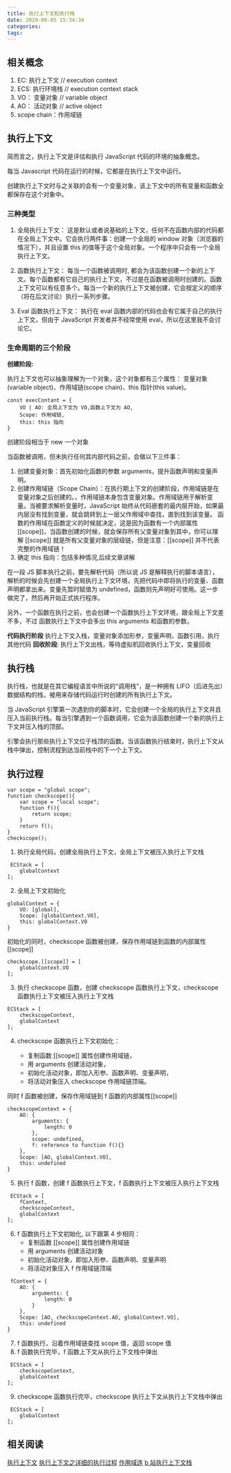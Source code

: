 ```yaml
---
title: 执行上下文和执行栈
date: 2020-06-05 15:34:34
categories:
tags:
---
```


<!-- JavaScript 运行三部曲

1. 语法分析
2. 预编译
3. 解释执行 -->

## 相关概念

1. EC: 执行上下文 // execution context
2. ECS: 执行环境栈 // execution context stack
3. VO： 变量对象 // variable object
4. AO： 活动对象 // active object
5. scope chain：作用域链

## 执行上下文

简而言之，执行上下文是评估和执行 JavaScript 代码的环境的抽象概念。

每当 Javascript 代码在运行的时候，它都是在执行上下文中运行。

创建执行上下文时与之关联的会有一个变量对象，该上下文中的所有变量和函数全都保存在这个对象中。

### 三种类型

1. 全局执行上下文： 这是默认或者说基础的上下文，任何不在函数内部的代码都在全局上下文中。它会执行两件事：创建一个全局的 window 对象（浏览器的情况下），并且设置 this 的值等于这个全局对象。一个程序中只会有一个全局执行上下文。

2. 函数执行上下文： 每当一个函数被调用时, 都会为该函数创建一个新的上下文。每个函数都有它自己的执行上下文，不过是在函数被调用时创建的。函数上下文可以有任意多个。每当一个新的执行上下文被创建，它会按定义的顺序（将在后文讨论）执行一系列步骤。

3. Eval 函数执行上下文： 执行在 eval 函数内部的代码也会有它属于自己的执行上下文，但由于 JavaScript 开发者并不经常使用 eval，所以在这里我不会讨论它。

<!-- 不同执行上下文变量对象略有不同：

全局上下文中的变量对象就是全局对象，允许通过变量对象的属性名来间接访问。
函数上下文中用活动对象来表示变量对象，通过函数的 arguments 属性初始化。 -->

### 生命周期的三个阶段

**创建阶段:**

执行上下文也可以抽象理解为一个对象，这个对象都有三个属性：
变量对象(variable object)、作用域链(scope chain)、this 指针(this value)。

```
const execContant = {
    VO | AO: 全局上下文为 VO,函数上下文为 AO,
    Scope: 作用域链,
    this: this 指向
}
```

创建阶段相当于 new 一个对象

当函数被调用，但未执行任何其内部代码之前，会做以下三件事：

1. 创建变量对象：首先初始化函数的参数 arguments，提升函数声明和变量声明。
2. 创建作用域链（Scope Chain）：在执行期上下文的创建阶段，作用域链是在变量对象之后创建的。，作用域链本身包含变量对象。作用域链用于解析变量。当被要求解析变量时，JavaScript 始终从代码嵌套的最内层开始，如果最内层没有找到变量，就会跳转到上一层父作用域中查找，直到找到该变量。
   函数的作用域在函数定义的时候就决定，这是因为函数有一个内部属性 [[scope]]，当函数创建的时候，就会保存所有父变量对象到其中，你可以理解 [[scope]] 就是所有父变量对象的层级链，但是注意：[[scope]] 并不代表完整的作用域链！
3. 确定 this 指向：包括多种情况,后续文章讲解

在一段 JS 脚本执行之前，要先解析代码（所以说 JS 是解释执行的脚本语言），解析的时候会先创建一个全局执行上下文环境，先把代码中即将执行的变量、函数声明都拿出来。变量先暂时赋值为 undefined，函数则先声明好可使用。这一步做完了，然后再开始正式执行程序。

另外，一个函数在执行之前，也会创建一个函数执行上下文环境，跟全局上下文差不多，不过 函数执行上下文中会多出 this arguments 和函数的参数。

**代码执行阶段** 执行上下文入栈，变量对象添加形参，变量声明，函数引用，执行其他代码
**回收阶段**: 执行上下文出栈，等待虚拟机回收执行上下文，变量回收

## 执行栈

执行栈，也就是在其它编程语言中所说的“调用栈”，是一种拥有 LIFO（后进先出）数据结构的栈，被用来存储代码运行时创建的所有执行上下文。

当 JavaScript 引擎第一次遇到你的脚本时，它会创建一个全局的执行上下文并且压入当前执行栈。每当引擎遇到一个函数调用，它会为该函数创建一个新的执行上下文并压入栈的顶部。

引擎会执行那些执行上下文位于栈顶的函数。当该函数执行结束时，执行上下文从栈中弹出，控制流程到达当前栈中的下一个上下文。

## 执行过程

```
var scope = "global scope";
function checkscope(){
    var scope = "local scope";
    function f(){
        return scope;
    }
    return f();
}
checkscope();
```

1. 执行全局代码，创建全局执行上下文，全局上下文被压入执行上下文栈

```
 ECStack = [
    globalContext
];
```

2. 全局上下文初始化

```
globalContext = {
    VO: [global],
    Scope: [globalContext.VO],
    this: globalContext.VO
}
```

初始化的同时，checkscope 函数被创建，保存作用域链到函数的内部属性[[scope]]

```
checkscope.[[scope]] = [
    globalContext.VO
];
```

3. 执行 checkscope 函数，创建 checkscope 函数执行上下文，checkscope 函数执行上下文被压入执行上下文栈

```
ECStack = [
    checkscopeContext,
    globalContext
];
```

4. checkscope 函数执行上下文初始化：

   - 复制函数 [[scope]] 属性创建作用域链，
   - 用 arguments 创建活动对象，
   - 初始化活动对象，即加入形参、函数声明、变量声明，
   - 将活动对象压入 checkscope 作用域链顶端。

同时 f 函数被创建，保存作用域链到 f 函数的内部属性[[scope]]

```
checkscopeContext = {
    AO: {
        arguments: {
            length: 0
        },
        scope: undefined,
        f: reference to function f(){}
    },
    Scope: [AO, globalContext.VO],
    this: undefined
}
```

5. 执行 f 函数，创建 f 函数执行上下文，f 函数执行上下文被压入执行上下文栈

```
 ECStack = [
    fContext,
    checkscopeContext,
    globalContext
];
```

6. f 函数执行上下文初始化, 以下跟第 4 步相同：
   - 复制函数 [[scope]] 属性创建作用域链
   - 用 arguments 创建活动对象
   - 初始化活动对象，即加入形参、函数声明、变量声明
   - 将活动对象压入 f 作用域链顶端

```
 fContext = {
    AO: {
        arguments: {
            length: 0
        }
    },
    Scope: [AO, checkscopeContext.AO, globalContext.VO],
    this: undefined
}
```

7. f 函数执行，沿着作用域链查找 scope 值，返回 scope 值
8. f 函数执行完毕，f 函数上下文从执行上下文栈中弹出

```
 ECStack = [
    checkscopeContext,
    globalContext
];
```

9. checkscope 函数执行完毕，checkscope 执行上下文从执行上下文栈中弹出

```
 ECStack = [
    globalContext
];
```

## 相关阅读

[执行上下文](https://juejin.im/post/5ba32171f265da0ab719a6d7)
[执行上下文之详细的执行过程](https://github.com/mqyqingfeng/Blog/issues/8)
[作用域连](https://github.com/mqyqingfeng/Blog/issues/6)
[b 站执行上下文栈](https://www.bilibili.com/video/BV1Mz4y1Q79G?p=24)

<!-- [预编译](https://segmentfault.com/a/1190000018001871) -->
<!-- [执行上下文](https://juejin.im/post/5a9e5b9ef265da239235dc9f) -->
